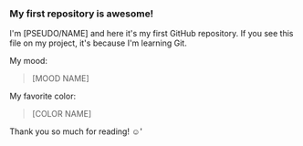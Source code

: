 ### My first repository is awesome!

I'm [PSEUDO/NAME] and here it's my first GitHub repository.
If you see this file on my project, it's because I'm learning Git.

My mood:

> [MOOD NAME]

My favorite color:

> [COLOR NAME]

Thank you so much for reading! ☺'
